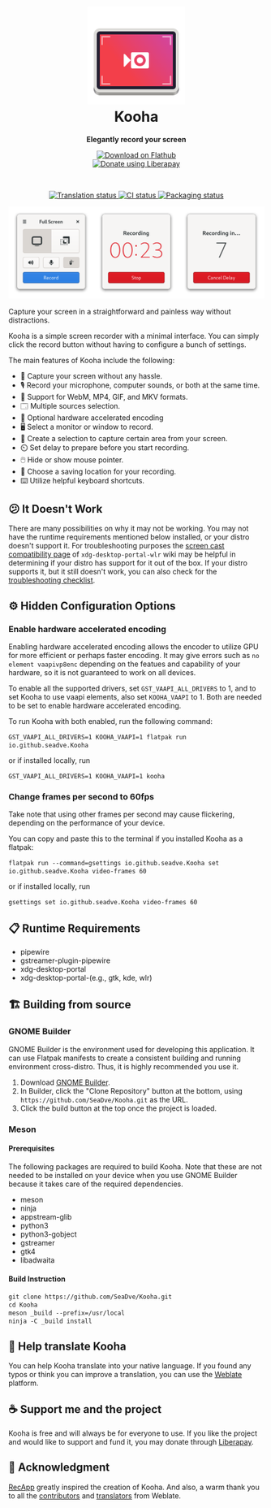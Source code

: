 <h1 align="center">
  <img src="data/icons/io.github.seadve.Kooha.svg" alt="Kooha" width="192" height="192"/><br>
  Kooha
</h1>

<p align="center"><strong>Elegantly record your screen</strong></p>

<p align="center">
  <a href="https://flathub.org/apps/details/io.github.seadve.Kooha">
    <img width="200" src="https://flathub.org/assets/badges/flathub-badge-en.png" alt="Download on Flathub">
  </a>
  <br>
  <a href="https://liberapay.com/SeaDve/donate">
    <img src="https://liberapay.com/assets/widgets/donate.svg" alt="Donate using Liberapay">
  </a>
</p>

<br>
<p align="center">
  <a href="https://hosted.weblate.org/engage/kooha/">
    <img src="https://hosted.weblate.org/widgets/kooha/-/pot-file/svg-badge.svg" alt="Translation status" />
  </a>
  <a href="https://github.com/SeaDve/Kooha/actions/workflows/ci.yml">
    <img src="https://github.com/SeaDve/Kooha/actions/workflows/ci.yml/badge.svg" alt="CI status"/>
  </a>
  <a href="https://repology.org/project/kooha/versions">
    <img src="https://repology.org/badge/tiny-repos/kooha.svg" alt="Packaging status">
  </a>
</p>

<p align="center">
  <img src="data/screenshots/preview.png" alt="Preview"/>
</p>

Capture your screen in a straightforward and painless way without distractions.

Kooha is a simple screen recorder with a minimal interface. You can simply click
the record button without having to configure a bunch of settings.

The main features of Kooha include the following:
* 🎥 Capture your screen without any hassle.
* 🎙️ Record your microphone, computer sounds, or both at the same time.
* 📼 Support for WebM, MP4, GIF, and MKV formats.
* 🗔 Multiple sources selection.
* 🚀 Optional hardware accelerated encoding
* 🖥️ Select a monitor or window to record.
* 🔲 Create a selection to capture certain area from your screen.
* ⏲️ Set delay to prepare before you start recording.
* 🖱️ Hide or show mouse pointer.
* 💾 Choose a saving location for your recording.
* ⌨️ Utilize helpful keyboard shortcuts.


## 😕 It Doesn't Work

There are many possibilities on why it may not be working. You may not have
the runtime requirements mentioned below installed, or your distro doesn't
support it. For troubleshooting purposes the [screen cast compatibility page](https://github.com/emersion/xdg-desktop-portal-wlr/wiki/Screencast-Compatibility)
of `xdg-desktop-portal-wlr` wiki may be helpful in determining if your distro
has support for it out of the box. If your distro supports it, but it still
doesn't work, you can also check for the [troubleshooting checklist](https://github.com/emersion/xdg-desktop-portal-wlr/wiki/%22It-doesn't-work%22-Troubleshooting-Checklist).


## ⚙️ Hidden Configuration Options

### Enable hardware accelerated encoding

Enabling hardware accelerated encoding allows the encoder to utilize GPU for
more efficient or perhaps faster encoding. It may give errors such as
`no element vaapivp8enc` depending on the featues and capability of your 
hardware, so it is not guaranteed to work on all devices.

To enable all the supported drivers, set `GST_VAAPI_ALL_DRIVERS` to 1, and to
set Kooha to use vaapi elements, also set `KOOHA_VAAPI` to 1. Both are needed
to be set to enable hardware accelerated encoding.

To run Kooha with both enabled, run the following command:
```shell
GST_VAAPI_ALL_DRIVERS=1 KOOHA_VAAPI=1 flatpak run io.github.seadve.Kooha
```
or if installed locally, run
```shell
GST_VAAPI_ALL_DRIVERS=1 KOOHA_VAAPI=1 kooha
```


### Change frames per second to 60fps

Take note that using other frames per second may cause flickering, depending on
the performance of your device. 

You can copy and paste this to the terminal if you installed Kooha as a flatpak:
```shell
flatpak run --command=gsettings io.github.seadve.Kooha set io.github.seadve.Kooha video-frames 60
```
or if installed locally, run
```
gsettings set io.github.seadve.Kooha video-frames 60
``` 


## 📋 Runtime Requirements
* pipewire
* gstreamer-plugin-pipewire
* xdg-desktop-portal
* xdg-desktop-portal-(e.g., gtk, kde, wlr)


## 🏗️ Building from source

### GNOME Builder
GNOME Builder is the environment used for developing this application. 
It can use Flatpak manifests to create a consistent building and running 
environment cross-distro. Thus, it is highly recommended you use it.

1. Download [GNOME Builder](https://flathub.org/apps/details/org.gnome.Builder).
2. In Builder, click the "Clone Repository" button at the bottom, using `https://github.com/SeaDve/Kooha.git` as the URL.
3. Click the build button at the top once the project is loaded.

### Meson

#### Prerequisites
The following packages are required to build Kooha. Note that these are not
needed to be installed on your device when you use GNOME Builder because it
takes care of the required dependencies.

* meson
* ninja
* appstream-glib
* python3
* python3-gobject
* gstreamer
* gtk4
* libadwaita

#### Build Instruction
```shell
git clone https://github.com/SeaDve/Kooha.git
cd Kooha
meson _build --prefix=/usr/local
ninja -C _build install
```


## 🙌 Help translate Kooha
You can help Kooha translate into your native language. If you found any typos 
or think you can improve a translation, you can use the [Weblate](https://hosted.weblate.org/engage/kooha/) platform.


## ☕ Support me and the project

Kooha is free and will always be for everyone to use. If you like the project and
would like to support and fund it, you may donate through [Liberapay](https://liberapay.com/SeaDve/).


## 💝 Acknowledgment

[RecApp](https://github.com/amikha1lov/RecApp) greatly inspired the creation of Kooha. 
And also, a warm thank you to all the [contributors](https://github.com/SeaDve/Kooha/graphs/contributors) 
and [translators](https://hosted.weblate.org/engage/kooha/) from Weblate.
